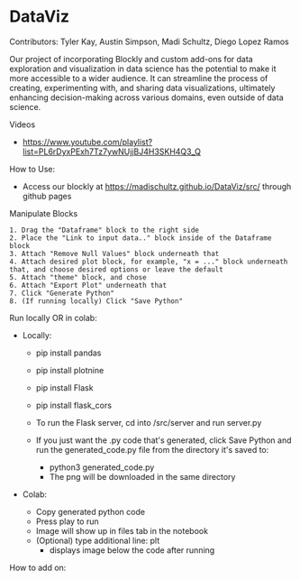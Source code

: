 # DataViz

Contributors: Tyler Kay, Austin Simpson, Madi Schultz, Diego Lopez Ramos

Our project of incorporating Blockly and custom add-ons for data exploration and visualization in data science has the potential to make it more accessible to a wider audience. It can streamline the process of creating, experimenting with, and sharing data visualizations, ultimately enhancing decision-making across various domains, even outside of data science.


Videos
- https://www.youtube.com/playlist?list=PL6rDyxPExh7Tz7ywNUjjBJ4H3SKH4Q3_Q 

How to Use:
- Access our blockly at https://madischultz.github.io/DataViz/src/ through github pages

Manipulate Blocks

    1. Drag the "Dataframe" block to the right side
    2. Place the "Link to input data.." block inside of the Dataframe block
    3. Attach "Remove Null Values" block underneath that
    4. Attach desired plot block, for example, "x = ..." block underneath that, and choose desired options or leave the default
    5. Attach "theme" block, and chose
    6. Attach "Export Plot" underneath that
    7. Click "Generate Python"
    8. (If running locally) Click "Save Python" 

Run locally OR in colab: 

* Locally:
    * pip install pandas
    * pip install plotnine
    * pip install Flask
    * pip install flask_cors
 
    * To run the Flask server, cd into /src/server and run server.py
      
    * If you just want the .py code that's generated, click Save Python and run the generated_code.py file from the directory it's saved to:
        * python3 generated_code.py
        * The png will be downloaded in the same directory


* Colab:
    * Copy generated python code
    * Press play to run
    * Image will show up in files tab in the notebook
    * (Optional) type additional line: plt
        * displays image below the code after running
     
How to add on: 
